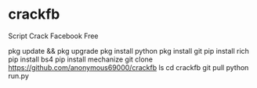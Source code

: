 # crackfb
Script Crack Facebook Free

pkg update && pkg upgrade
pkg install python
pkg install git
pip install rich
pip install bs4
pip install mechanize
git clone https://github.com/anonymous69000/crackfb
ls
cd crackfb
git pull
python run.py
